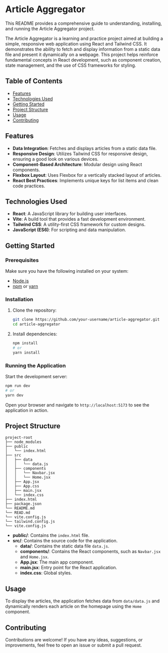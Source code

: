 # Article Aggregator
This README provides a comprehensive guide to understanding, installing, and running the Article Aggregator project.

The Article Aggregator is a learning and practice project aimed at building a simple, responsive web application using React and Tailwind CSS. It demonstrates the ability to fetch and display information from a static data file and present it dynamically on a webpage. This project helps reinforce fundamental concepts in React development, such as component creation, state management, and the use of CSS frameworks for styling.

## Table of Contents

- [Features](#features)
- [Technologies Used](#technologies-used)
- [Getting Started](#getting-started)
- [Project Structure](#project-structure)
- [Usage](#usage)
- [Contributing](#contributing)

## Features

- **Data Integration**: Fetches and displays articles from a static data file.
- **Responsive Design**: Utilizes Tailwind CSS for responsive design, ensuring a good look on various devices.
- **Component-Based Architecture**: Modular design using React components.
- **Flexbox Layout**: Uses Flexbox for a vertically stacked layout of articles.
- **React Best Practices**: Implements unique keys for list items and clean code practices.

## Technologies Used

- **React**: A JavaScript library for building user interfaces.
- **Vite**: A build tool that provides a fast development environment.
- **Tailwind CSS**: A utility-first CSS framework for custom designs.
- **JavaScript (ES6)**: For scripting and data manipulation.

## Getting Started

### Prerequisites

Make sure you have the following installed on your system:

- [Node.js](https://nodejs.org/en/)
- [npm](https://www.npmjs.com/) or [yarn](https://yarnpkg.com/)

### Installation

1. Clone the repository:

   ```bash
   git clone https://github.com/your-username/article-aggregator.git
   cd article-aggregator
   ```

2. Install dependencies:

   ```bash
   npm install
   # or
   yarn install
   ```

### Running the Application

Start the development server:

```bash
npm run dev
# or
yarn dev
```

Open your browser and navigate to `http://localhost:5173` to see the application in action.

## Project Structure

```
project-root
├── node_modules
├── public
│   └── index.html
├── src
│   ├── data
│   │   └── data.js
│   ├── components
│   │   └── Navbar.jsx
│   │   └── Home.jsx
│   ├── App.jsx
│   ├── App.css
│   ├── main.jsx
│   └── index.css
├── index.html
├── package.json
└── README.md
└── READ.md
└── vite.config.js
└── tailwind.config.js
└── vite.config.js

```

- **public/**: Contains the `index.html` file.
- **src/**: Contains the source code for the application.
  - **data/**: Contains the static data file `data.js`.
  - **components/**: Contains the React components, such as `Navbar.jsx` and `Home.jsx`.
  - **App.jsx**: The main app component.
  - **main.jsx**: Entry point for the React application.
  - **index.css**: Global styles.

## Usage

To display the articles, the application fetches data from `data/data.js` and dynamically renders each article on the homepage using the `Home` component.

## Contributing

Contributions are welcome! If you have any ideas, suggestions, or improvements, feel free to open an issue or submit a pull request.

